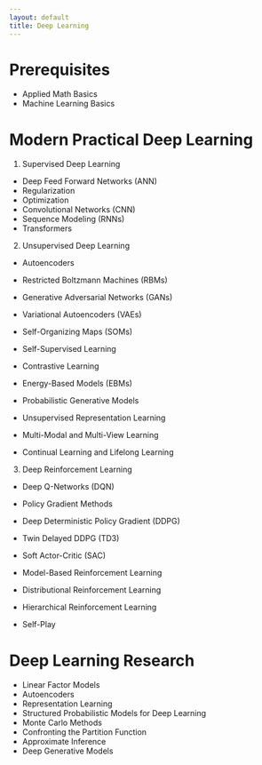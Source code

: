 ```yaml
---
layout: default
title: Deep Learning
---
```

# Prerequisites
- Applied Math Basics
- Machine Learning Basics

# Modern Practical Deep Learning
1. Supervised Deep Learning
- Deep Feed Forward Networks (ANN)
- Regularization
- Optimization
- Convolutional Networks (CNN)
- Sequence Modeling (RNNs)
- Transformers
  
2. Unsupervised Deep Learning
- Autoencoders
- Restricted Boltzmann Machines (RBMs)
- Generative Adversarial Networks (GANs)
- Variational Autoencoders (VAEs)
- Self-Organizing Maps (SOMs)
- Self-Supervised Learning

- Contrastive Learning
- Energy-Based Models (EBMs)
- Probabilistic Generative Models
- Unsupervised Representation Learning
- Multi-Modal and Multi-View Learning
- Continual Learning and Lifelong Learning

3. Deep Reinforcement Learning
- Deep Q-Networks (DQN)
- Policy Gradient Methods

- Deep Deterministic Policy Gradient (DDPG)
- Twin Delayed DDPG (TD3)
- Soft Actor-Critic (SAC)
  
- Model-Based Reinforcement Learning
- Distributional Reinforcement Learning
- Hierarchical Reinforcement Learning

- Self-Play

#  Deep Learning Research
- Linear Factor Models
- Autoencoders
- Representation Learning
- Structured Probabilistic Models for Deep Learning
- Monte Carlo Methods
- Confronting the Partition Function
- Approximate Inference
- Deep Generative Models

